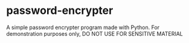 # password-encrypter
A simple password encrypter program made with Python. For demonstration purposes only, DO NOT USE FOR SENSITIVE MATERIAL
